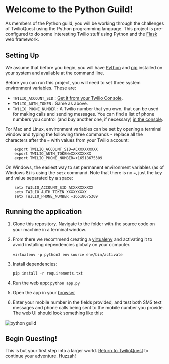 # Welcome to the Python Guild!

As members of the Python guild, you will be working through the challenges of TwilioQuest using the Python programming language.  This project is pre-configured to do some interesting Twilio stuff using Python and the [Flask](http://flask.pocoo.org/) web framework.

## Setting Up

We assume that before you begin, you will have [Python](http://www.python.org/) and [pip](http://www.pip-installer.org/en/latest/) installed on your system and available at the command line.

Before you can run this project, you will need to set three system environment variables.  These are:

* `TWILIO_ACCOUNT_SID` : [Get it from your Twilio Console](https://www.twilio.com/console).
* `TWILIO_AUTH_TOKEN` : Same as above.
* `TWILIO_PHONE_NUMBER` : A Twilio number that you own, that can be used for making calls and sending messages.  You can find a list of phone numbers you control (and buy another one, if necessary) [in the console](https://www.twilio.com/console/phone-numbers/incoming).

For Mac and Linux, environment variables can be set by opening a terminal window and typing the following three commands - replace all the characters after the `=` with values from your Twilio account:
```
    export TWILIO_ACCOUNT_SID=ACXXXXXXXXX
    export TWILIO_AUTH_TOKEN=XXXXXXXXX
    export TWILIO_PHONE_NUMBER=+16518675309
```
On Windows, the easiest way to set permanent environment variables (as of Windows 8) is using the `setx` command.  Note that there is no `=`, just the key and value separated by a space:
```
    setx TWILIO_ACCOUNT_SID ACXXXXXXXXX
    setx TWILIO_AUTH_TOKEN XXXXXXXXX
    setx TWILIO_PHONE_NUMBER +16518675309
```
## Running the application

1. Clone this repository. Navigate to the folder with the source code on your machine in a terminal window.

1. From there we recommend creating a [virtualenv](https://docs.python.org/3/library/venv.html) and activating it to avoid installing dependencies globaly on your computer.

    `virtualenv -p python3 env`
    `source env/bin/activate`

1. Install dependencies:

    `pip install -r requirements.txt`

1. Run the web app:
    `python app.py`

1. Open the app in your [browser](http://localhost:5000/) 

1. Enter your mobile number in the fields provided, and test both SMS text messages and phone calls being sent to the mobile number you provide.  The web UI should look something like this:

![python guild](https://raw.githubusercontent.com/twilio/starter-python/master/static/python_shield256.png)

## Begin Questing!
This is but your first step into a larger world.  [Return to TwilioQuest](http://quest.twilio.com) to continue your adventure.  Huzzah!
